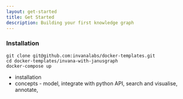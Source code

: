 ```yaml
---
layout: get-started
title: Get Started
description: Building your first knowledge graph
---
```



### Installation

```
git clone git@github.com:invanalabs/docker-templates.git
cd docker-templates/invana-with-janusgraph
docker-compose up
```    

<ul>
    <li>installation</li>
    <li>concepts - model, integrate with python API, search and visualise, annotate,   </li>
</ul>
 